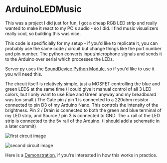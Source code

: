 # ArduinoLEDMusic
This was a project I did just for fun, I got a cheap RGB LED strip and really wanted to make it react to my PC's audio - so I did. I find music visualizers
really cool, so building this was nice. 

This code is specificially for my setup - if you'd like to replicate it, you can probably use the same code / circuit but change things like the port number and pin number. The python converts input/microphone signals and sends it to the Arduino over serial which processes the LEDs.

Server.py uses the [SoundDevice Python Module](https://python-sounddevice.readthedocs.io/en/0.4.1/), so if you'd like to use it you will need this. 

The circuit itself is relatively simple, just a MOSFET controlling the blue and green LEDS at the same time (I could give it manual control of all 3 LED colors, but I only want to use Blue and Green anyway and my breadboard was too small.) The Gate pin / pin 1 is connected to a 220ohm resistor connected to pin D3 of my Arduino Nano. This controls the intensity of the brightness. Pin 2 / Drain is connected to both the green and blue terminal of my LED strip, and Source / pin 3 is connected to GND. The + rail of the LED strip is connected to the 5v rail of the Arduino. 
(I should add a schematic in a later commit)

![first circuit image](https://media.discordapp.net/attachments/472242801304928259/778296434621415454/ifSJizLcITDFFqFqG3RjBsmA9ZoMH6Ryt5h3Ug1K8OdZcKopKbEeTVYMDeeNBMeHUGM8ALmq2rK3313F92A5HeM1noa0L6821dMG.png?width=624&height=468)

![second circuit image](https://media.discordapp.net/attachments/472242801304928259/778296479026249758/-ZipDbwIIo9e2p0L821rNoyNifhnKt8K5OuT1iGnKBa2Rke42PYuC22xmNZqatbZ8gzYk0cAizCtZtC3hOGmTS_vOQT5JHAelh5U.png?width=624&height=468)

Here is a [Demonstration](https://youtu.be/stRL5KbsdQk), if you're interested in how this works in practice. 





